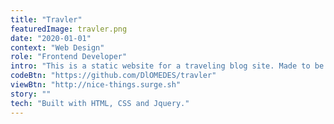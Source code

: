 ```yaml
---
title: "Travler"
featuredImage: travler.png
date: "2020-01-01"
context: "Web Design"
role: "Frontend Developer"
intro: "This is a static website for a traveling blog site. Made to be a responsive front page. I developed the layout from a design mockup."
codeBtn: "https://github.com/DlOMEDES/travler"
viewBtn: "http://nice-things.surge.sh"
story: ""
tech: "Built with HTML, CSS and Jquery."
---
```


